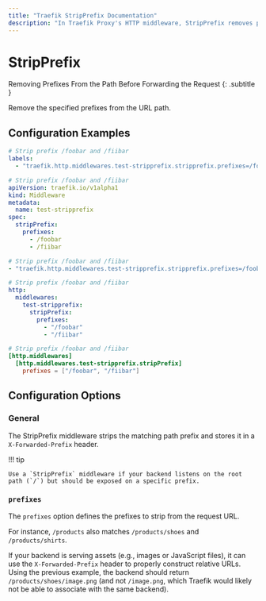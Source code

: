 ```yaml
---
title: "Traefik StripPrefix Documentation"
description: "In Traefik Proxy's HTTP middleware, StripPrefix removes prefixes from paths before forwarding requests. Read the technical documentation."
---
```


# StripPrefix

Removing Prefixes From the Path Before Forwarding the Request
{: .subtitle }

<!--
TODO: add schema
-->

Remove the specified prefixes from the URL path.

## Configuration Examples

```yaml tab="Docker & Swarm"
# Strip prefix /foobar and /fiibar
labels:
  - "traefik.http.middlewares.test-stripprefix.stripprefix.prefixes=/foobar,/fiibar"
```

```yaml tab="Kubernetes"
# Strip prefix /foobar and /fiibar
apiVersion: traefik.io/v1alpha1
kind: Middleware
metadata:
  name: test-stripprefix
spec:
  stripPrefix:
    prefixes:
      - /foobar
      - /fiibar
```

```yaml tab="Consul Catalog"
# Strip prefix /foobar and /fiibar
- "traefik.http.middlewares.test-stripprefix.stripprefix.prefixes=/foobar,/fiibar"
```

```yaml tab="File (YAML)"
# Strip prefix /foobar and /fiibar
http:
  middlewares:
    test-stripprefix:
      stripPrefix:
        prefixes:
          - "/foobar"
          - "/fiibar"
```

```toml tab="File (TOML)"
# Strip prefix /foobar and /fiibar
[http.middlewares]
  [http.middlewares.test-stripprefix.stripPrefix]
    prefixes = ["/foobar", "/fiibar"]
```

## Configuration Options

### General

The StripPrefix middleware strips the matching path prefix and stores it in a `X-Forwarded-Prefix` header.

!!! tip

    Use a `StripPrefix` middleware if your backend listens on the root path (`/`) but should be exposed on a specific prefix.

### `prefixes`

The `prefixes` option defines the prefixes to strip from the request URL.

For instance, `/products` also matches `/products/shoes` and `/products/shirts`.

If your backend is serving assets (e.g., images or JavaScript files), it can use the `X-Forwarded-Prefix` header to properly construct relative URLs.
Using the previous example, the backend should return `/products/shoes/image.png` (and not `/image.png`, which Traefik would likely not be able to associate with the same backend).
